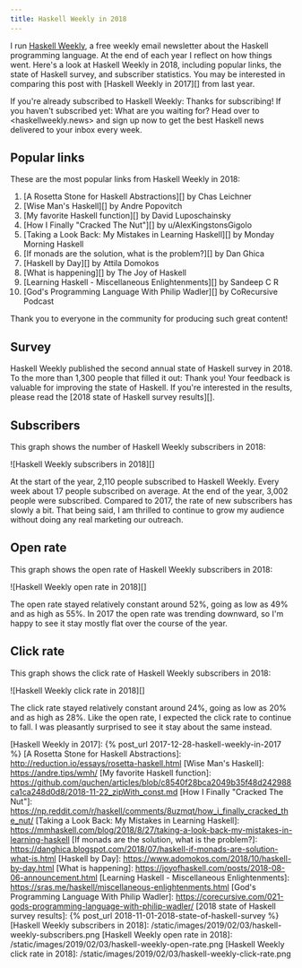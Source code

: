 ```yaml
---
title: Haskell Weekly in 2018
---
```


I run [Haskell Weekly][], a free weekly email newsletter about the Haskell
programming language. At the end of each year I reflect on how things went.
Here's a look at Haskell Weekly in 2018, including popular links, the state of
Haskell survey, and subscriber statistics. You may be interested in comparing
this post with [Haskell Weekly in 2017][] from last year.

If you're already subscribed to Haskell Weekly: Thanks for subscribing! If you
haven't subscribed yet: What are you waiting for? Head over to
<haskellweekly.news> and sign up now to get the best Haskell news delivered to
your inbox every week.

## Popular links

These are the most popular links from Haskell Weekly in 2018:

1.  [A Rosetta Stone for Haskell Abstractions][] by Chas Leichner
2.  [Wise Man's Haskell][] by Andre Popovitch
3.  [My favorite Haskell function][] by David Luposchainsky
4.  [How I Finally "Cracked The Nut"][] by u/AlexKingstonsGigolo
5.  [Taking a Look Back: My Mistakes in Learning Haskell][] by Monday Morning Haskell
6.  [If monads are the solution, what is the problem?][] by Dan Ghica
7.  [Haskell by Day][] by Attila Domokos
8.  [What is happening][] by The Joy of Haskell
9.  [Learning Haskell - Miscellaneous Enlightenments][] by Sandeep C R
10. [God's Programming Language With Philip Wadler][] by CoRecursive Podcast

Thank you to everyone in the community for producing such great content!

## Survey

Haskell Weekly published the second annual state of Haskell survey in 2018. To
the more than 1,300 people that filled it out: Thank you! Your feedback is
valuable for improving the state of Haskell. If you're interested in the
results, please read the [2018 state of Haskell survey results][].

## Subscribers

This graph shows the number of Haskell Weekly subscribers in 2018:

![Haskell Weekly subscribers in 2018][]

At the start of the year, 2,110 people subscribed to Haskell Weekly. Every week
about 17 people subscribed on average. At the end of the year, 3,002 people
were subscribed. Compared to 2017, the rate of new subscribers has slowly a
bit. That being said, I am thrilled to continue to grow my audience without
doing any real marketing our outreach.

## Open rate

This graph shows the open rate of Haskell Weekly subscribers in 2018:

![Haskell Weekly open rate in 2018][]

The open rate stayed relatively constant around 52%, going as low as 49% and as
high as 55%. In 2017 the open rate was trending downward, so I'm happy to see
it stay mostly flat over the course of the year.

## Click rate

This graph shows the click rate of Haskell Weekly subscribers in 2018:

![Haskell Weekly click rate in 2018][]

The click rate stayed relatively constant around 24%, going as low as 20% and
as high as 28%. Like the open rate, I expected the click rate to continue to
fall. I was pleasantly surprised to see it stay about the same instead.

[Haskell Weekly]: https://haskellweekly.news
[Haskell Weekly in 2017]: {% post_url 2017-12-28-haskell-weekly-in-2017 %}
[A Rosetta Stone for Haskell Abstractions]: http://reduction.io/essays/rosetta-haskell.html
[Wise Man's Haskell]: https://andre.tips/wmh/
[My favorite Haskell function]: https://github.com/quchen/articles/blob/c8540f28bca2049b35f48d242988ca1ca248d0d8/2018-11-22_zipWith_const.md
[How I Finally "Cracked The Nut"]: https://np.reddit.com/r/haskell/comments/8uzmqt/how_i_finally_cracked_the_nut/
[Taking a Look Back: My Mistakes in Learning Haskell]: https://mmhaskell.com/blog/2018/8/27/taking-a-look-back-my-mistakes-in-learning-haskell
[If monads are the solution, what is the problem?]: https://danghica.blogspot.com/2018/07/haskell-if-monads-are-solution-what-is.html
[Haskell by Day]: https://www.adomokos.com/2018/10/haskell-by-day.html
[What is happening]: https://joyofhaskell.com/posts/2018-08-06-announcement.html
[Learning Haskell - Miscellaneous Enlightenments]: https://sras.me/haskell/miscellaneous-enlightenments.html
[God's Programming Language With Philip Wadler]: https://corecursive.com/021-gods-programming-language-with-philip-wadler/
[2018 state of Haskell survey results]: {% post_url 2018-11-01-2018-state-of-haskell-survey %}
[Haskell Weekly subscribers in 2018]: /static/images/2019/02/03/haskell-weekly-subscribers.png
[Haskell Weekly open rate in 2018]: /static/images/2019/02/03/haskell-weekly-open-rate.png
[Haskell Weekly click rate in 2018]: /static/images/2019/02/03/haskell-weekly-click-rate.png
